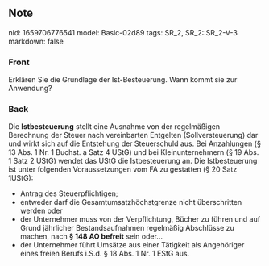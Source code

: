 ## Note
nid: 1659706776541
model: Basic-02d89
tags: SR_2, SR_2::SR_2-V-3
markdown: false

### Front
Erklären Sie die Grundlage der Ist-Besteuerung. Wann kommt sie zur Anwendung?

### Back
Die <b>Istbesteuerung</b> stellt eine Ausnahme von der regelmäßigen
Berechnung der Steuer nach vereinbarten Entgelten
(Sollversteuerung) dar und wirkt sich auf die Entstehung der
Steuerschuld aus. Bei Anzahlungen (§ 13 Abs. 1 Nr. 1 Buchst. a Satz
4 UStG) und bei Kleinunternehmern (§ 19 Abs. 1 Satz 2 UStG) wendet
das UStG die Istbesteuerung an. Die Istbesteuerung ist unter
folgenden Voraussetzungen vom FA zu gestatten (§ 20 Satz 1UStG):
<ul>
  <li>Antrag des Steuerpflichtigen;
  <li>entweder darf die Gesamtumsatzhöchstgrenze nicht
  überschritten werden oder
  <li>der Unternehmer muss von der Verpflichtung, Bücher zu führen
  und auf Grund jährlicher Bestandsaufnahmen regelmäßig Abschlüsse
  zu machen, nach <b>§ 148 AO befreit</b> sein oder...
  <li>der Unternehmer führt Umsätze aus einer Tätigkeit als
  Angehöriger eines freien Berufs i.S.d. § 18 Abs. 1 Nr. 1 EStG
  aus.
</ul>
